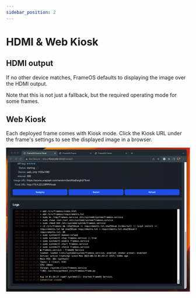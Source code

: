 ```yaml
---
sidebar_position: 2
---
```


# HDMI & Web Kiosk

## HDMI output

If no other device matches, FrameOS defaults to displaying the image over the HDMI output.

Note that this is not just a fallback, but the required operating mode for some frames.


## Web Kiosk

Each deployed frame comes with Kiosk mode. Click the Kiosk URL under the frame's settings to see the displayed image in a browser.

![](./_img/9-kiosk-mode.gif)
